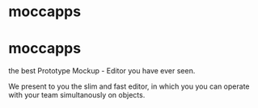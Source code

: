 # moccapps

# moccapps
the best Prototype Mockup - Editor you have ever seen.

We present to you the slim and fast editor, in which you you can operate with your team simultanously on objects.
